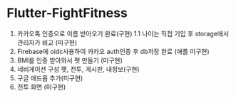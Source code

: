 # Flutter-FightFitness

1. 카카오톡 인증으로 이름 받아오기 완료(구현)
1.1 나이는 직접 기입 후 storage에서 관리자가 비교 (미구현)
2. Firebase에 oidc사용하여 카카오 auth인증 후 db저장 완료 (애플 미구현)
3. BMI를 인증 받아와서 펫 만들기 (미구현)
4. 네비게이션 구성 펫, 전투, 게시판, 내정보(구현)
5. 구글 애드몹 추가(미구현)
6. 전투 화면 (미구현)
